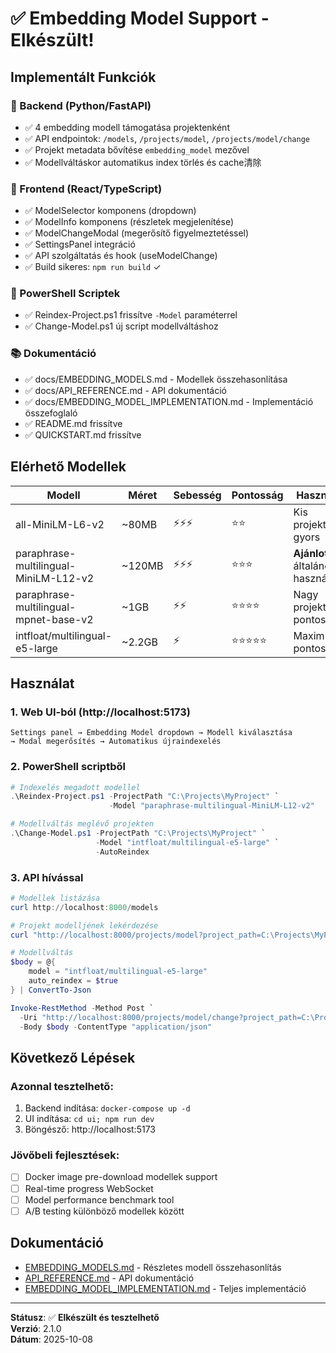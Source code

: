 # ✅ Embedding Model Support - Elkészült!

## Implementált Funkciók

### 🔧 Backend (Python/FastAPI)
- ✅ 4 embedding modell támogatása projektenként
- ✅ API endpointok: `/models`, `/projects/model`, `/projects/model/change`
- ✅ Projekt metadata bővítése `embedding_model` mezővel
- ✅ Modellváltáskor automatikus index törlés és cache清除

### 🎨 Frontend (React/TypeScript)
- ✅ ModelSelector komponens (dropdown)
- ✅ ModelInfo komponens (részletek megjelenítése)
- ✅ ModelChangeModal (megerősítő figyelmeztetéssel)
- ✅ SettingsPanel integráció
- ✅ API szolgáltatás és hook (useModelChange)
- ✅ Build sikeres: `npm run build` ✓

### 📜 PowerShell Scriptek
- ✅ Reindex-Project.ps1 frissítve `-Model` paraméterrel
- ✅ Change-Model.ps1 új script modellváltáshoz

### 📚 Dokumentáció
- ✅ docs/EMBEDDING_MODELS.md - Modellek összehasonlítása
- ✅ docs/API_REFERENCE.md - API dokumentáció
- ✅ docs/EMBEDDING_MODEL_IMPLEMENTATION.md - Implementáció összefoglaló
- ✅ README.md frissítve
- ✅ QUICKSTART.md frissítve

## Elérhető Modellek

| Modell | Méret | Sebesség | Pontosság | Használat |
|--------|-------|----------|-----------|-----------|
| all-MiniLM-L6-v2 | ~80MB | ⚡⚡⚡ | ⭐⭐ | Kis projektek, gyors |
| paraphrase-multilingual-MiniLM-L12-v2 | ~120MB | ⚡⚡⚡ | ⭐⭐⭐ | **Ajánlott** általános használatra |
| paraphrase-multilingual-mpnet-base-v2 | ~1GB | ⚡⚡ | ⭐⭐⭐⭐ | Nagy projektek, pontosság |
| intfloat/multilingual-e5-large | ~2.2GB | ⚡ | ⭐⭐⭐⭐⭐ | Maximum pontosság |

## Használat

### 1. Web UI-ból (http://localhost:5173)
```
Settings panel → Embedding Model dropdown → Modell kiválasztása
→ Modal megerősítés → Automatikus újraindexelés
```

### 2. PowerShell scriptből
```powershell
# Indexelés megadott modellel
.\Reindex-Project.ps1 -ProjectPath "C:\Projects\MyProject" `
                      -Model "paraphrase-multilingual-MiniLM-L12-v2"

# Modellváltás meglévő projekten
.\Change-Model.ps1 -ProjectPath "C:\Projects\MyProject" `
                   -Model "intfloat/multilingual-e5-large" `
                   -AutoReindex
```

### 3. API hívással
```powershell
# Modellek listázása
curl http://localhost:8000/models

# Projekt modelljének lekérdezése
curl "http://localhost:8000/projects/model?project_path=C:\Projects\MyProject"

# Modellváltás
$body = @{
    model = "intfloat/multilingual-e5-large"
    auto_reindex = $true
} | ConvertTo-Json

Invoke-RestMethod -Method Post `
  -Uri "http://localhost:8000/projects/model/change?project_path=C:\Projects\MyProject" `
  -Body $body -ContentType "application/json"
```

## Következő Lépések

### Azonnal tesztelhető:
1. Backend indítása: `docker-compose up -d`
2. UI indítása: `cd ui; npm run dev`
3. Böngésző: http://localhost:5173

### Jövőbeli fejlesztések:
- [ ] Docker image pre-download modellek support
- [ ] Real-time progress WebSocket
- [ ] Model performance benchmark tool
- [ ] A/B testing különböző modellek között

## Dokumentáció

- [EMBEDDING_MODELS.md](./docs/EMBEDDING_MODELS.md) - Részletes modell összehasonlítás
- [API_REFERENCE.md](./docs/API_REFERENCE.md) - API dokumentáció
- [EMBEDDING_MODEL_IMPLEMENTATION.md](./docs/EMBEDDING_MODEL_IMPLEMENTATION.md) - Teljes implementáció

---

**Státusz**: ✅ **Elkészült és tesztelhető**  
**Verzió**: 2.1.0  
**Dátum**: 2025-10-08
